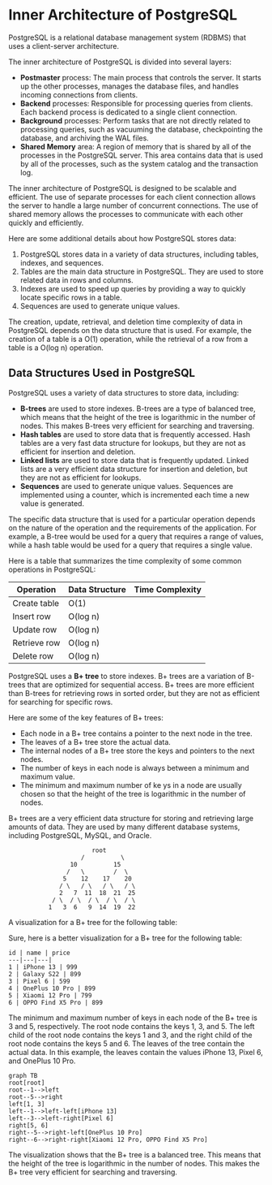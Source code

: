 # Inner Architecture of PostgreSQL

PostgreSQL is a relational database management system (RDBMS) that uses a client-server architecture.

The inner architecture of PostgreSQL is divided into several layers:

* **Postmaster** process: The main process that controls the server. It starts up the other processes, manages the database files, and handles incoming connections from clients.
* **Backend** processes: Responsible for processing queries from clients. Each backend process is dedicated to a single client connection.
* **Background** processes: Perform tasks that are not directly related to processing queries, such as vacuuming the database, checkpointing the database, and archiving the WAL files.
* **Shared Memory** area: A region of memory that is shared by all of the processes in the PostgreSQL server. This area contains data that is used by all of the processes, such as the system catalog and the transaction log.

The inner architecture of PostgreSQL is designed to be scalable and efficient. The use of separate processes for each client connection allows the server to handle a large number of concurrent connections. The use of shared memory allows the processes to communicate with each other quickly and efficiently.

Here are some additional details about how PostgreSQL stores data:

1. PostgreSQL stores data in a variety of data structures, including tables, indexes, and sequences.
2. Tables are the main data structure in PostgreSQL. They are used to store related data in rows and columns.
3. Indexes are used to speed up queries by providing a way to quickly locate specific rows in a table.
4. Sequences are used to generate unique values.

The creation, update, retrieval, and deletion time complexity of data in PostgreSQL depends on the data structure that is used. For example, the creation of a table is a O(1) operation, while the retrieval of a row from a table is a O(log n) operation.

## Data Structures Used in PostgreSQL

PostgreSQL uses a variety of data structures to store data, including:

* **B-trees** are used to store indexes. B-trees are a type of balanced tree, which means that the height of the tree is logarithmic in the number of nodes. This makes B-trees very efficient for searching and traversing.
* **Hash tables** are used to store data that is frequently accessed. Hash tables are a very fast data structure for lookups, but they are not as efficient for insertion and deletion.
* **Linked lists** are used to store data that is frequently updated. Linked lists are a very efficient data structure for insertion and deletion, but they are not as efficient for lookups.
* **Sequences** are used to generate unique values. Sequences are implemented using a counter, which is incremented each time a new value is generated.


The specific data structure that is used for a particular operation depends on the nature of the operation and the requirements of the application. For example, a B-tree would be used for a query that requires a range of values, while a hash table would be used for a query that requires a single value.


Here is a table that summarizes the time complexity of some common operations in PostgreSQL:

Operation | Data Structure | Time Complexity
---|---|---|
Create table | O(1) |
Insert row | O(log n) |
Update row | O(log n) |
Retrieve row | O(log n) |
Delete row | O(log n) |

PostgreSQL uses a **B+ tree** to store indexes. B+ trees are a variation of B-trees that are optimized for sequential access. B+ trees are more efficient than B-trees for retrieving rows in sorted order, but they are not as efficient for searching for specific rows.

Here are some of the key features of B+ trees:

* Each node in a B+ tree contains a pointer to the next node in the tree.
* The leaves of a B+ tree store the actual data.
* The internal nodes of a B+ tree store the keys and pointers to the next nodes.
* The number of keys in each node is always between a minimum and maximum value.
* The minimum and maximum number of ke  ys in a node are usually chosen so that the height of the tree is logarithmic in the number of nodes.

B+ trees are a very efficient data structure for storing and retrieving large amounts of data. They are used by many different database systems, including PostgreSQL, MySQL, and Oracle.

                           root
                        /          \
                     10          15
                    /   \        /  \
                   5    12    17    20
                  / \   / \   / \   / \
                  2   7  11  18  21  25
                / \  / \  / \  / \  / \
               1   3  6   9  14  19  22

A visualization for a B+ tree for the following table:

Sure, here is a better visualization for a B+ tree for the following table:

```
id | name | price
---|---|---|
1 | iPhone 13 | 999
2 | Galaxy S22 | 899
3 | Pixel 6 | 599
4 | OnePlus 10 Pro | 899
5 | Xiaomi 12 Pro | 799
6 | OPPO Find X5 Pro | 899
```

The minimum and maximum number of keys in each node of the B+ tree is 3 and 5, respectively. The root node contains the keys 1, 3, and 5. The left child of the root node contains the keys 1 and 3, and the right child of the root node contains the keys 5 and 6. The leaves of the tree contain the actual data. In this example, the leaves contain the values iPhone 13, Pixel 6, and OnePlus 10 Pro.

```mermaid
graph TB
root[root]
root--1-->left
root--5-->right
left[1, 3]
left--1-->left-left[iPhone 13]
left--3-->left-right[Pixel 6]
right[5, 6]
right--5-->right-left[OnePlus 10 Pro]
right--6-->right-right[Xiaomi 12 Pro, OPPO Find X5 Pro]
```

The visualization shows that the B+ tree is a balanced tree. This means that the height of the tree is logarithmic in the number of nodes. This makes the B+ tree very efficient for searching and traversing.
